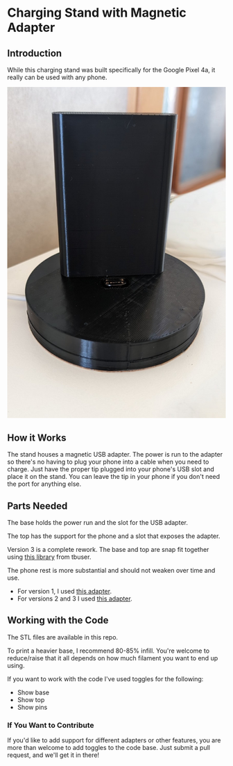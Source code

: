 # Charging Stand with Magnetic Adapter

## Introduction

While this charging stand was built specifically for the Google Pixel 4a, it really can be used with any phone. 

![PIxel 4a Stand](images/stand_img.jpg "Stand")

## How it Works

The stand houses a magnetic USB adapter. The power is run to the adapter so there's no having to plug your phone into 
a cable when you need to charge. Just have the proper tip plugged into your phone's USB slot and place it on the stand. 
You can leave the tip in your phone if you don't need the port for anything else.

## Parts Needed

The base holds the power run and the slot for the USB adapter.

The top has the support for the phone and a slot that exposes the adapter.

Version 3 is a complete rework. The base and top are snap fit together using [this library](https://github.com/tbuser/pin_connector) from tbuser.

The phone rest is more substantial and should not weaken over time and use.

- For version 1, I used [this adapter](https://a.co/23xZH8S).
- For versions 2 and 3 I used [this adapter](https://a.co/d/gbPng0D).

## Working with the Code

The STL files are available in this repo.

To print a heavier base, I recommend 80-85% infill. You're welcome to reduce/raise that it all depends on how much
filament you want to end up using.

If you want to work with the code I've used toggles for the following:

* Show base
* Show top
* Show pins

### If You Want to Contribute

If you'd like to add support for different adapters or other features, you are more than welcome to add toggles to the 
code base. Just submit a pull request, and we'll get it in there!

